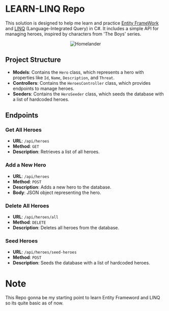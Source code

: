 # LEARN-LINQ Repo

This solution is designed to help me learn and practice [Entity FrameWork](https://learn.microsoft.com/en-us/aspnet/entity-framework) and [LINQ](https://learn.microsoft.com/en-us/dotnet/csharp/linq/) (Language-Integrated Query) in C#. It includes a simple API for managing heroes, inspired by characters from 'The Boys' series.

<p align="center">
  <img src="https://i.giphy.com/media/v1.Y2lkPTc5MGI3NjExcG9jYjFrbzR2YWVtN2d1YXNvaTFyZnRjazQ2Njc3Z2VhNWp2MzZnZSZlcD12MV9pbnRlcm5hbF9naWZfYnlfaWQmY3Q9dg/KMikhPf3RV7pRAJ1YW/giphy.gif" alt="Homelander">
</p>

## Project Structure

- **Models**: Contains the `Hero` class, which represents a hero with properties like `Id`, `Name`, `Description`, and `Threat`.
- **Controllers**: Contains the `HeroesController` class, which provides endpoints to manage heroes.
- **Seeders**: Contains the `HeroSeeder` class, which seeds the database with a list of hardcoded heroes.

## Endpoints

### Get All Heroes

- **URL**: `/api/heroes`
- **Method**: `GET`
- **Description**: Retrieves a list of all heroes.

### Add a New Hero

- **URL**: `/api/heroes`
- **Method**: `POST`
- **Description**: Adds a new hero to the database.
- **Body**: JSON object representing the hero.

### Delete All Heroes

- **URL**: `/api/heroes/all`
- **Method**: `DELETE`
- **Description**: Deletes all heroes from the database.

### Seed Heroes

- **URL**: `/api/heroes/seed-heroes`
- **Method**: `POST`
- **Description**: Seeds the database with a list of hardcoded heroes.


# Note
This Repo gonna be my starting point to learn Entity Frameword and LINQ so its quite basic as of now.